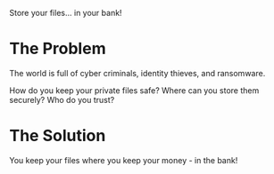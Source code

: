 Store your files... in your bank!

# The Problem

The world is full of cyber criminals, identity thieves, and ransomware.

How do you keep your private files safe? Where can you store them securely? Who do you trust?

# The Solution

You keep your files where you keep your money - in the bank!
